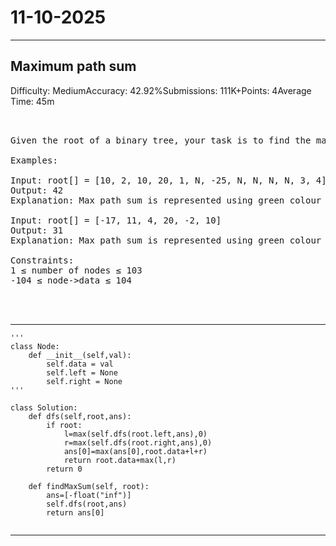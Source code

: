 # 11-10-2025
---
## Maximum path sum
Difficulty: MediumAccuracy: 42.92%Submissions: 111K+Points: 4Average Time: 45m

<pre>


Given the root of a binary tree, your task is to find the maximum path sum. The path may start and end at any node in the tree.

Examples:

Input: root[] = [10, 2, 10, 20, 1, N, -25, N, N, N, N, 3, 4]
Output: 42
Explanation: Max path sum is represented using green colour nodes in the above binary tree.

Input: root[] = [-17, 11, 4, 20, -2, 10]
Output: 31
Explanation: Max path sum is represented using green colour nodes in the above binary tree.

Constraints:
1 ≤ number of nodes ≤ 103
-104 ≤ node->data ≤ 104



</pre>

---
```
'''
class Node:
    def __init__(self,val):
        self.data = val
        self.left = None
        self.right = None
'''

class Solution:
    def dfs(self,root,ans):
        if root:
            l=max(self.dfs(root.left,ans),0)
            r=max(self.dfs(root.right,ans),0)
            ans[0]=max(ans[0],root.data+l+r)
            return root.data+max(l,r)
        return 0
    
    def findMaxSum(self, root): 
        ans=[-float("inf")]
        self.dfs(root,ans)
        return ans[0]
        
```
---
